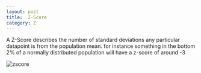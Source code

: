 ```yaml
---
layout: post
title:  Z-Score
category: Z
---
```

A Z-Score describes the number of standard deviations any particular datapoint is from the population mean.  for instance something in the bottom 2% of a normally distributed population will have a z-score of around -3

![zscore](https://upload.wikimedia.org/wikipedia/commons/b/bb/Normal_distribution_and_scales.gif)
